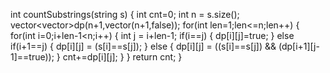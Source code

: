    int countSubstrings(string s) 
    {
        int cnt=0;
        int n = s.size();
        vector<vector<bool>>dp(n+1,vector<bool>(n+1,false));
        for(int len=1;len<=n;len++)
        {
            for(int i=0;i+len-1<n;i++)
            {
                int j = i+len-1;
                if(i==j)
                {
                    dp[i][j]=true;
                }
                else if(i+1==j)
                {
                    dp[i][j] = (s[i]==s[j]);
                }
                else
                {
                    dp[i][j] = ((s[i]==s[j]) && (dp[i+1][j-1]==true));
                }
                cnt+=dp[i][j];
            }
        }
        return cnt;
    }